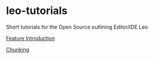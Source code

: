 # leo-tutorials
Short tutorials for the Open Source outlining Editor/IDE Leo

[Feature Introduction](docs/feature-introduction.md)

[Chunking](docs/chunking.md)